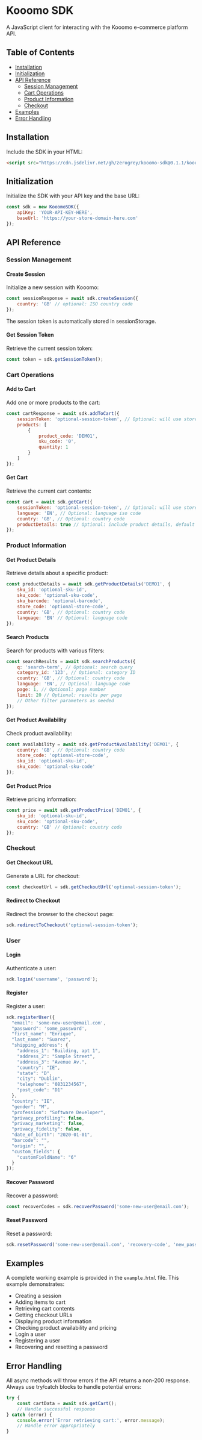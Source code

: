 # Kooomo SDK

A JavaScript client for interacting with the Kooomo e-commerce platform API.

## Table of Contents

- [Installation](#installation)
- [Initialization](#initialization)
- [API Reference](#api-reference)
    - [Session Management](#session-management)
    - [Cart Operations](#cart-operations)
    - [Product Information](#product-information)
    - [Checkout](#checkout)
- [Examples](#examples)
- [Error Handling](#error-handling)

## Installation

Include the SDK in your HTML:

```html
<script src="https://cdn.jsdelivr.net/gh/zerogrey/kooomo-sdk@0.1.1/kooomo-sdk.js"></script>
```

## Initialization

Initialize the SDK with your API key and the base URL:

```javascript
const sdk = new KooomoSDK({
    apiKey: 'YOUR-API-KEY-HERE',
    baseUrl: 'https://your-store-domain-here.com'
});
```

## API Reference

### Session Management

#### Create Session

Initialize a new session with Kooomo:

```javascript
const sessionResponse = await sdk.createSession({
    country: 'GB' // optional: ISO country code
});
```

The session token is automatically stored in sessionStorage.

#### Get Session Token

Retrieve the current session token:

```javascript
const token = sdk.getSessionToken();
```

### Cart Operations

#### Add to Cart

Add one or more products to the cart:

```javascript
const cartResponse = await sdk.addToCart({
    sessionToken: 'optional-session-token', // Optional: will use stored token if not provided
    products: [
        {
            product_code: 'DEMO1',
            sku_code: '0',
            quantity: 1
        }
    ]
});
```

#### Get Cart

Retrieve the current cart contents:

```javascript
const cart = await sdk.getCart({
    sessionToken: 'optional-session-token', // Optional: will use stored token if not provided
    language: 'EN', // Optional: language iso code
    country: 'GB', // Optional: country code
    productDetails: true // Optional: include product details, default is true
});
```

### Product Information

#### Get Product Details

Retrieve details about a specific product:

```javascript
const productDetails = await sdk.getProductDetails('DEMO1', {
    sku_id: 'optional-sku-id',
    sku_code: 'optional-sku-code',
    sku_barcode: 'optional-barcode',
    store_code: 'optional-store-code',
    country: 'GB', // Optional: country code
    language: 'EN' // Optional: language code
});
```

#### Search Products

Search for products with various filters:

```javascript
const searchResults = await sdk.searchProducts({
    q: 'search-term', // Optional: search query
    category_id: '123', // Optional: category ID
    country: 'GB', // Optional: country code
    language: 'EN', // Optional: language code
    page: 1, // Optional: page number
    limit: 20 // Optional: results per page
    // Other filter parameters as needed
});
```

#### Get Product Availability

Check product availability:

```javascript
const availability = await sdk.getProductAvailability('DEMO1', {
    country: 'GB', // Optional: country code
    store_code: 'optional-store-code',
    sku_id: 'optional-sku-id',
    sku_code: 'optional-sku-code'
});
```

#### Get Product Price

Retrieve pricing information:

```javascript
const price = await sdk.getProductPrice('DEMO1', {
    sku_id: 'optional-sku-id',
    sku_code: 'optional-sku-code',
    country: 'GB' // Optional: country code
});
```

### Checkout

#### Get Checkout URL

Generate a URL for checkout:

```javascript
const checkoutUrl = sdk.getCheckoutUrl('optional-session-token');
```

#### Redirect to Checkout

Redirect the browser to the checkout page:

```javascript
sdk.redirectToCheckout('optional-session-token');
```

### User

#### Login

Authenticate a user:

```javascript
sdk.login('username', 'password');
```

#### Register

Register a user:

```javascript
sdk.registerUser({
  "email": 'some-new-user@email.com',
  "password": 'some_password',
  "first_name": "Enrique",
  "last_name": "Suarez",
  "shipping_address": {
    "address_1": "Building, apt 1",
    "address_2": "Sample Street",
    "address_3": "Avenue Av.",
    "country": "IE",
    "state": "D",
    "city": "Dublin",
    "telephone": "0831234567",
    "post_code": "D1"
  },
  "country": "IE",
  "gender": "M",
  "profession": "Software Developer",
  "privacy_profiling": false,
  "privacy_marketing": false,
  "privacy_fidelity": false,
  "date_of_birth": "2020-01-01",
  "barcode": "",
  "origin": "",
  "custom_fields": {
    "customFieldName": "6"
  }
});
```

#### Recover Password

Recover a password:

```javascript
const recoverCodes = sdk.recoverPassword('some-new-user@email.com');
```

#### Reset Password

Reset a password:

```javascript
sdk.resetPassword('some-new-user@email.com', 'recovery-code', 'new_password');
```

## Examples

A complete working example is provided in the `example.html` file. This example demonstrates:

- Creating a session
- Adding items to cart
- Retrieving cart contents
- Getting checkout URLs
- Displaying product information
- Checking product availability and pricing
- Login a user
- Registering a user
- Recovering and resetting a password

## Error Handling

All async methods will throw errors if the API returns a non-200 response. Always use try/catch blocks to handle potential errors:

```javascript
try {
    const cartData = await sdk.getCart();
    // Handle successful response
} catch (error) {
    console.error('Error retrieving cart:', error.message);
    // Handle error appropriately
}
```
